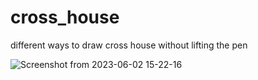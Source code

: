 # cross_house

different ways to draw cross house without lifting the pen


![Screenshot from 2023-06-02 15-22-16](https://github.com/llewellyn12vw/cross_house/assets/72208990/a3b61c81-7ed8-4473-8b53-e4e8497c195c)

